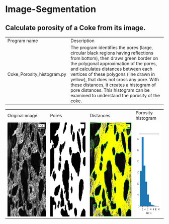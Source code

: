 # Image-Segmentation

## Calculate porosity of a Coke from its image.

<table>
  <tr>
    <td>Program name</td>
    <td>Description</td>
  </tr>
  <tr>
    <td>Coke_Porosity_histogram.py</td>
    <td>The program identifies the pores (large, circular black regions having reflections from bottom), then draws green border on the polygonal approximation of the pores, and calculates distances between each vertices of these polygons (line drawn in yellow), that does not cross any pore. With these distances, it creates a histogram of pore distances. This histogram can be examined to understand the porosity of the coke.</td>
  </tr>
</table>

<table>
  <tr>
    <td>Original image</td>
    <td>Pores</td>
    <td>Distances</td>
    <td>Porosity histogram</td>
  </tr>
  <tr>
    <td><img src="https://github.com/Sujata018/Image-Segmentation/blob/main/images/s_0001.tif" height=300 width= 300></td>
    <td><img src="https://github.com/Sujata018/Image-Segmentation/blob/main/images/s_0001_HE_Otsu_pores.bmp" height=300 width= 300></td>
    <td><img src="https://github.com/Sujata018/Image-Segmentation/blob/main/images/s_0001_pore_distances.png" height=300 width= 300></td>
    <td><img src="https://github.com/Sujata018/Image-Segmentation/blob/main/images/s_0001_porosity histogram.png" height=300 width= 100></td>
  </tr>

  
  
</table>
